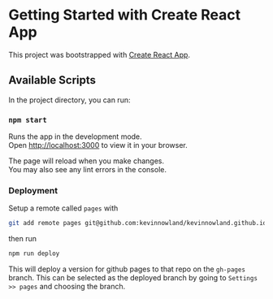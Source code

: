 # Getting Started with Create React App

This project was bootstrapped with [Create React App](https://github.com/facebook/create-react-app).

## Available Scripts

In the project directory, you can run:

### `npm start`

Runs the app in the development mode.\
Open [http://localhost:3000](http://localhost:3000) to view it in your browser.

The page will reload when you make changes.\
You may also see any lint errors in the console.

### Deployment

Setup a remote called `pages` with 

```bash
git add remote pages git@github.com:kevinnowland/kevinnowland.github.io.git
```

then run

```bash
npm run deploy
```

This will deploy a version for github pages to that repo on the
`gh-pages` branch. This can be selected as the deployed branch
by going to `Settings >> pages` and choosing the branch.
